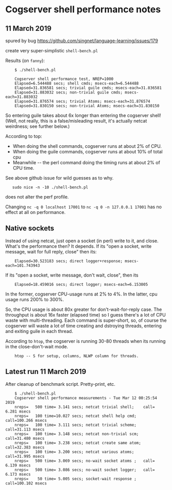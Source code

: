 
Cogserver shell performance notes
=================================

11 March 2019
-------------
spured by bug
   https://github.com/singnet/language-learning/issues/179

create very super-simplistic `shell-bench.pl`

Results (on `fanny`):
```
    $ ./shell-bench.pl

    Cogserver shell performance test, NREP=1000
    Elapsed=6.544488 secs; shell cmds; msecs-each=6.544488
    Elapsed=31.836581 secs; trivial guile cmds; msecs-each=31.836581
    Elapsed=31.883032 secs; non-trivial guile cmds; msecs-each=31.883032
    Elapsed=31.876574 secs; trivial Atoms; msecs-each=31.876574
    Elapsed=31.830150 secs; non-trivial Atoms; msecs-each=31.830150
```
So entering guile takes about 6x longer than entering the cogserver shell!
(Well, not really, this is a false/misleading result, it's actually netcat
weirdness; see further below.)

According to top:
* When doing the shell commands, cogserver runs at about 2% of CPU.
* When doing the guile commands, cogserver runs at about 10% of total cpu
* Meanwhile -- the perl command doing the timing runs at about 2% of CPU time.

See above github issue for wild guesses as to why.
```
   sudo nice -n -10 ./shell-bench.pl
```
does not alter the perf profile.

Changing `nc -q 0 localhost 17001` to `nc -q 0 -n 127.0.0.1 17001`
has no effect at all on performance.

Native sockets
--------------
Instead of using netcat, just open a socket (in perl) write to it,
and close. What's the performance then? It depends. If its "open a
socket, write message, wait for full reply, close" then its:
```
    Elapsed=30.523183 secs; direct logger+response; msecs-each=101.743943
```
If its "open a socket, write message, don't wait, close", then its
```
    Elapsed=18.459016 secs; direct logger; msecs-each=6.153005
```
In the former, cogserver CPU-usage runs at 2% to 4%. In the latter,
cpu usage runs 200% to 300%.

So, the CPU usage is about 80x greater for don't-wait-for-reply case.
The throughput is about 16x faster (elapsed time) so I guess there's
a lot of CPU waste with multi-threading. Each command is super-short,
so, of course the cogserver will waste a lot of time creating and
dstroying threads, entering and exiting guile in each thread.

According to `htop`, the cogserver is running 30-80 threads when its
running in the close-don't-wait mode.
```
    htop -- S for setup, columns, NLWP column for threads.
```
Latest run 11 March 2019
------------------------
After cleanup of benchmark script. Pretty-print, etc.
```
    $ ./shell-bench.pl
    Cogserver shell performance measurements - Tue Mar 12 00:25:54 2019
    nreps=   500 time= 3.141 secs; netcat trivial shell;    call= 6.281 msecs
    nreps=   100 time=10.027 secs; netcat shell help cmd;   call=100.266 msecs
    nreps=   100 time= 3.111 secs; netcat trivial scheme;   call=31.113 msecs
    nreps=   100 time= 3.148 secs; netcat non-trivial scm;  call=31.480 msecs
    nreps=   100 time= 3.238 secs; netcat create same atom; call=32.383 msecs
    nreps=   100 time= 3.200 secs; netcat various atoms;    call=31.995 msecs
    nreps=   500 time= 3.069 secs; no-wait socket atoms ;   call= 6.139 msecs
    nreps=   500 time= 3.086 secs; no-wait socket logger;   call= 6.173 msecs
    nreps=    50 time= 5.005 secs; socket-wait response ;   call=100.102 msecs
```
